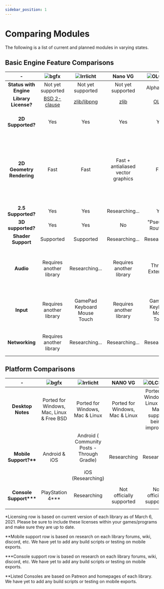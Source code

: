 ```yaml
---
sidebar_position: 1
---
```


# Comparing Modules

The following is a list of current and planned modules in varying states.

## Basic Engine Feature Comparisons

| -                         | ![](https://olddocs.gamepencil.net/wp-content/uploads/sites/6/2021/03/bgfx_img.png)bgfx | ![](https://olddocs.gamepencil.net/wp-content/uploads/sites/6/2021/03/irrlicht_logo.png)Irrlicht | Nano VG                                                             | ![](https://olddocs.gamepencil.net/wp-content/uploads/sites/6/2021/03/olc_pge_boxed.png)OLC::PGE | ![](https://olddocs.gamepencil.net/wp-content/uploads/sites/6/2021/03/raylib_logo.png)raylib | ![](https://olddocs.gamepencil.net/wp-content/uploads/sites/6/2021/03/SDL_logo.png)SDL 1.2 | ![](https://olddocs.gamepencil.net/wp-content/uploads/sites/6/2021/03/SDL_logo.png)SDL 2.x                                  | ![](https://olddocs.gamepencil.net/wp-content/uploads/sites/6/2021/03/1200px-SFML_Logo.svg.png)SFML |
| :-----------------------: | :-------------------------------------------------------------------------------------: | :----------------------------------------------------------------------------------------------: | :-----------------------------------------------------------------: | :----------------------------------------------------------------------------------------------: | :------------------------------------------------------------------------------------------: | :----------------------------------------------------------------------------------------: | :-------------------------------------------------------------------------------------------------------------------------: | :-------------------------------------------------------------------------------------------------: |
| **Status with Engine**    | Not yet supported                                                                       | Not yet supported                                                                                | Not yet supported                                                   | Alpha Phase                                                                                      | Alpha Phase                                                                                  | Not yet supported                                                                          | Supported / default                                                                                                         | Alpha Phase                                                                                         |
| **Library License?**      | [BSD 2-clause](https://bkaradzic.github.io/bgfx/license.html)                           | [zlib/libpng](http://irrlicht.sourceforge.net/?page_id=294)                                      | [zlib](https://github.com/memononen/nanovg/blob/master/LICENSE.txt) | [OLC 3](https://github.com/OneLoneCoder/olcPixelGameEngine/wiki/Licencing)                       | [zlib](https://github.com/raysan5/raylib/blob/master/LICENSE)                                | [GNU LGPL](http://libsdl.org/license.php)                                                  | [zlib](http://libsdl.org/license.php)                                                                                       | [zlib/png](https://www.sfml-dev.org/license.php)                                                    |
| **2D Supported?**         | Yes                                                                                     | Yes                                                                                              | Yes                                                                 | Yes                                                                                              | Yes                                                                                          | Yes, but sprite/image rotation disabled                                                    | Yes                                                                                                                         | Yes                                                                                                 |
| **2D Geometry Rendering** | Fast                                                                                    | Fast                                                                                             | Fast + antialiased vector graphics                                  | Fast                                                                                             | Fast + library based pipeline                                                                | Slow Software rendering                                                                    | Points, Lines and Rectangles fast, but Circles pre-rendered and scaled Arcs made in real time Round rects made in real time | Fast                                                                                                |
| **2.5 Supported?**        | Yes                                                                                     | Yes                                                                                              | Researching...                                                      | Yes                                                                                              | Yes                                                                                          | Not supported                                                                              | Researching...                                                                                                              | Researching...                                                                                      |
| **3D supported?**         | Yes                                                                                     | Yes                                                                                              | No                                                                  | "Pseudo3D Routines"                                                                              | Yes                                                                                          | No                                                                                         | No                                                                                                                          | No                                                                                                  |
| **Shader Support**        | Supported                                                                               | Supported                                                                                        | Researching...                                                      | Researching...                                                                                   | Supported                                                                                    | Not Supported                                                                              | Not Supported                                                                                                               | Supported                                                                                           |
| **Audio**                 | Requires another library                                                                | Researching...                                                                                   | Requires another library                                            | Through Extensions                                                                               | Fully supported                                                                              | Fully supported through SDL_Mixer 1.2, also room for alternatives                          | Fully supported through SDL_Mixer 2.0, also room for alternatives                                                           | Fully supported                                                                                     |
| **Input**                 | Requires another library                                                                | GamePad<br />Keyboard<br />Mouse<br />Touch                                                      | Requires another library                                            | GamePad<br />Keyboard<br />Mouse<br />Touch                                                      | GamePad (4 Controllers MAX)                                                                  | GamePad<br />Keyboard<br />Mouse<br />Touch                                                | GamePad<br />Haptic Feedback<br />Keyboard<br />Mouse<br />Touch                                                            | GamePad (8 Controllers MAX)<br />Keyboard<br />Mouse                                                |
| **Networking**            | Requires another library                                                                | Researching...                                                                                   | Researching...                                                      | Researching...                                                                                   | Researching ... SDL_Net 1.2 Module if fits needs.                                            | Researching... SDL_Net 2.0 Module if fits needs.                                           | Researching... SFML Net Module if fits needs.                                                                               | Researching...                                                                                      |

## Platform Comparisons

| -                         | ![](https://olddocs.gamepencil.net/wp-content/uploads/sites/6/2021/03/bgfx_img.png)bgfx | ![](https://olddocs.gamepencil.net/wp-content/uploads/sites/6/2021/03/irrlicht_logo.png)Irrlicht | NANO VG                         | ![](https://olddocs.gamepencil.net/wp-content/uploads/sites/6/2021/03/olc_pge_boxed.png)OLC::PGE | ![](https://olddocs.gamepencil.net/wp-content/uploads/sites/6/2021/03/raylib_logo.png)raylib | ![](https://olddocs.gamepencil.net/wp-content/uploads/sites/6/2021/03/SDL_logo.png)SDL 1.2 | ![](https://olddocs.gamepencil.net/wp-content/uploads/sites/6/2021/03/SDL_logo.png)SDL 2.x | ![](https://olddocs.gamepencil.net/wp-content/uploads/sites/6/2021/03/1200px-SFML_Logo.svg.png)SFML |
| :-----------------------: | :-------------------------------------------------------------------------------------: | :----------------------------------------------------------------------------------------------: | :-----------------------------: | :----------------------------------------------------------------------------------------------: | :------------------------------------------------------------------------------------------: | :----------------------------------------------------------------------------------------: | :----------------------------------------------------------------------------------------: | :-------------------------------------------------------------------------------------------------: |
| **Desktop Notes**         | Ported for Windows, Mac, Linux & Free BSD                                               | Ported for Windows, Mac & Linux                                                                  | Ported for Windows, Mac & Linux | Ported for Windows & Linux with Mac support being improved.                                      | Ported for Windows, Mac, Linux & FreeBSD                                                     | Ported for Windows, Mac, Linux & FreeBSD                                                   | Ported for Windows, Mac, Linux & FreeBSD                                                   | Ported for Windows, Mac & Linux                                                                     |
| **Mobile Support?\*\***   | Android & iOS                                                                           | Android ( Community Posts - Through Gradle)<br /><br /> iOS (Researching)                        | Researching                     | Researching                                                                                      | Android Support iOS ( Researching)                                                           | Researching                                                                                | Android & iOS                                                                              | Researching                                                                                         |
| **Console Support\*\*\*** | PlayStation 4\*\*\*                                                                     | Researching                                                                                      | Not officially supported        | Not officially supported                                                                         | Not officially supported                                                                     | Not officially supported                                                                   | Researching Nintendo Switch supported\*\*\*                                                | Researching                                                                                         |

\*Licensing row is based on current version of each library as of March 6, 2021. Please be sure to include these licenses within your games/programs and make sure they are up to date.

\*\*Mobile support row is based on research on each library forums, wiki, discord, etc. We have yet to add any build scripts or testing on mobile exports.

\*\*\*Console support row is based on research on each library forums, wiki, discord, etc. We have yet to add any build scripts or testing on mobile exports.

\*\*Listed Consoles are based on Patreon and homepages of each library. We have yet to add any build scripts or testing on mobile exports.
